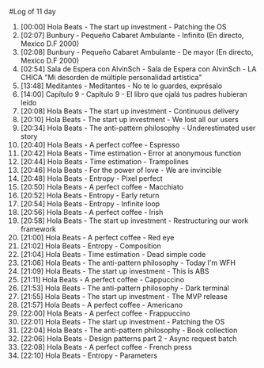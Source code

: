 #Log of 11 day

1. [00:00] Hola Beats - The start up investment - Patching the OS
1. [02:07] Bunbury - Pequeño Cabaret Ambulante - Infinito (En directo, Mexico D.F 2000)
1. [02:08] Bunbury - Pequeño Cabaret Ambulante - De mayor (En directo, Mexico D.F 2000)
1. [02:54] Sala de Espera con AlvinSch - Sala de Espera con AlvinSch - LA CHICA "Mi desorden de múltiple personalidad artística"
1. [13:48] Meditantes - Meditantes - No te lo guardes, exprésalo
1. [14:00] Capítulo 9 - Capítulo 9 - El libro que ojalá tus padres hubieran leído
1. [20:08] Hola Beats - The start up investment - Continuous delivery
1. [20:10] Hola Beats - The start up investment - We lost all our users
1. [20:34] Hola Beats - The anti-pattern philosophy - Underestimated user story
1. [20:40] Hola Beats - A perfect coffee - Espresso
1. [20:42] Hola Beats - Time estimation - Error at anonymous function
1. [20:44] Hola Beats - Time estimation - Trampolines
1. [20:46] Hola Beats - For the power of love - We are invincible
1. [20:48] Hola Beats - Entropy - Pixel perfect
1. [20:50] Hola Beats - A perfect coffee - Macchiato
1. [20:52] Hola Beats - Entropy - Early return
1. [20:54] Hola Beats - Entropy - Infinite loop
1. [20:56] Hola Beats - A perfect coffee - Irish
1. [20:58] Hola Beats - The start up investment - Restructuring our work framework
1. [21:00] Hola Beats - A perfect coffee - Red eye
1. [21:02] Hola Beats - Entropy - Composition
1. [21:04] Hola Beats - Time estimation - Dead simple code
1. [21:06] Hola Beats - The anti-pattern philosophy - Today I'm WFH
1. [21:09] Hola Beats - The start up investment - This is ABS
1. [21:11] Hola Beats - A perfect coffee - Cappuccino
1. [21:53] Hola Beats - The anti-pattern philosophy - Dark terminal
1. [21:55] Hola Beats - The start up investment - The MVP release
1. [21:57] Hola Beats - A perfect coffee - Americano
1. [22:00] Hola Beats - A perfect coffee - Frappuccino
1. [22:01] Hola Beats - The start up investment - Patching the OS
1. [22:04] Hola Beats - The anti-pattern philosophy - Book collection
1. [22:06] Hola Beats - Design patterns part 2 - Async request batch
1. [22:08] Hola Beats - A perfect coffee - French press
1. [22:10] Hola Beats - Entropy - Parameters

